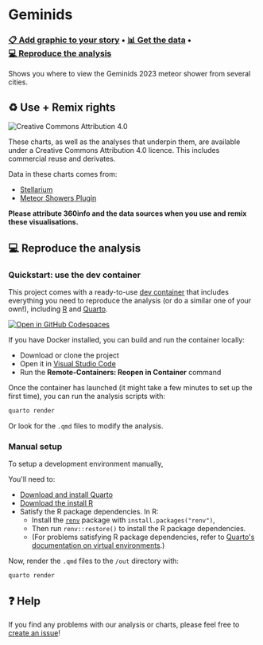 # Geminids
### [📋&nbsp;Add&nbsp;graphic&nbsp;to&nbsp;your&nbsp;story](https://geminidshelper.360visuals.org/viewer?edshare) • [📊&nbsp;Get&nbsp;the&nbsp;data](data) • [💻&nbsp;Reproduce&nbsp;the&nbsp;analysis](#-reproduce-the-analysis)

Shows you where to view the Geminids 2023 meteor shower from several cities.

## ♻️ Use + Remix rights

![[Creative Commons Attribution 4.0](https://creativecommons.org/licenses/by/4.0)](https://mirrors.creativecommons.org/presskit/buttons/80x15/png/by.png)

These charts, as well as the analyses that underpin them, are available under a Creative Commons Attribution 4.0 licence. This includes commercial reuse and derivates.

<!-- Do any of the data sources fall under a different licence? If so, describe the licence and which parts of the data fall under it here! if most of it does, change the above and replace LICENCE.md too -->

Data in these charts comes from:

- [Stellarium](https://stellarium.org/)
- [Meteor Showers Plugin](https://stellarium.org/doc/0.18/group__meteorShowers.html)

**Please attribute 360info and the data sources when you use and remix these visualisations.**

## 💻 Reproduce the analysis

### Quickstart: use the dev container

This project comes with a ready-to-use [dev container](https://code.visualstudio.com/docs/remote/containers) that includes everything you need to reproduce the analysis (or do a similar one of your own!), including [R](https://r-project.org) and [Quarto](https://quarto.org).

[![Open in GitHub Codespaces](https://github.com/codespaces/badge.svg)](https://codespaces.new/360-info/report-geminids?quickstart=1)

If you have Docker installed, you can build and run the container locally:

- Download or clone the project
- Open it in [Visual Studio Code](https://code.visualstudio.com)
- Run the **Remote-Containers: Reopen in Container** command

Once the container has launched (it might take a few minutes to set up the first time), you can run the analysis scripts with:

```sh
quarto render
```

Or look for the `.qmd` files to modify the analysis.

### Manual setup

To setup a development environment manually, 

You'll need to:

- [Download and install Quarto](https://quarto.org/docs/get-started)
- [Download the install R](https://www.r-project.org)
- Satisfy the R package dependencies. In R:
  * Install the [`renv`](https://rstudio.github.io/renv) package with `install.packages("renv")`,
  * Then run `renv::restore()` to install the R package dependencies.
  * (For problems satisfying R package dependencies, refer to [Quarto's documentation on virtual environments](https://quarto.org/docs/projects/virtual-environments.html).)

Now, render the `.qmd` files to the `/out` directory with:

```sh
quarto render
```

## ❓ Help

If you find any problems with our analysis or charts, please feel free to [create an issue](https://github.com/360-info/report-geminids/issues/new)!
